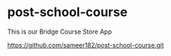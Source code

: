 # post-school-course
This is our Bridge Course Store App

https://github.com/sameer182/post-school-course.git
